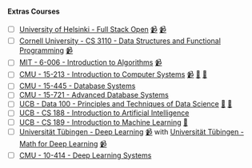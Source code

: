 #### Extras Courses

- [ ] [University of Helsinki - Full Stack Open](https://fullstackopen.com/en/) [📹](https://www.youtube.com/playlist?list=PLVAxjdyIU8_xVHCKW7bgAF7VaTSqC4p_1) [📹](https://www.youtube.com/playlist?list=PLQZgTbQP8RhZW9j9HfEWuqq_IoE6tIhtD)
- [ ] [Cornell University - CS 3110 - Data Structures and Functional Programming](https://cs3110.github.io/textbook/cover.html) [📹](https://www.youtube.com/playlist?list=PLre5AT9JnKShBOPeuiD9b-I4XROIJhkIU)
- [ ] [MIT - 6-006 - Introduction to Algorithms](https://ocw.mit.edu/courses/6-006-introduction-to-algorithms-spring-2020/) [📹](https://www.youtube.com/playlist?list=PLUl4u3cNGP63EdVPNLG3ToM6LaEUuStEY)
- [ ] [CMU - 15-213 - Introduction to Computer Systems](https://www.cs.cmu.edu/~213/) [📹](https://scs.hosted.panopto.com/Panopto/Pages/Sessions/List.aspx#folderID=%22b96d90ae-9871-4fae-91e2-b1627b43e25e%22&maxResults=50&sortColumn=10&sortAscending=true) [🥼](http://csapp.cs.cmu.edu/3e/labs.html) [📝](https://github.com/lesabotsy/bootcamp/blob/main/notes.md#15-213)
- [ ] [CMU - 15-445 - Database Systems](https://15445.courses.cs.cmu.edu/fall2022/)
- [ ] [CMU - 15-721 - Advanced Database Systems](https://15721.courses.cs.cmu.edu/spring2023/)
- [ ] [UCB - Data 100 - Principles and Techniques of Data Science](https://ds100.org/sp22/) [🥼](https://github.com/orgs/DS-100/repositories) [📝](https://github.com/Lesabotsy/bootcamp/blob/main/notes.md#data-100)
- [ ] [UCB - CS 188 - Introduction to Artificial Intelligence](https://inst.eecs.berkeley.edu/~cs188/sp23/)
- [ ] [UCB - CS 189 - Introduction to Machine Learning](https://people.eecs.berkeley.edu/~jrs/189/) [📝](https://github.com/Lesabotsy/bootcamp/blob/main/notes.md#cs-189)
- [ ] [Universität Tübingen - Deep Learning](https://uni-tuebingen.de/fakultaeten/mathematisch-naturwissenschaftliche-fakultaet/fachbereiche/informatik/lehrstuehle/autonomous-vision/lectures/deep-learning/) [📹](https://www.youtube.com/playlist?list=PL05umP7R6ij3NTWIdtMbfvX7Z-4WEXRqD) with [Universität Tübingen - Math for Deep Learning](https://uni-tuebingen.de/de/241678) [📹](https://www.youtube.com/playlist?list=PL05umP7R6ij0bo4UtMdzEJ6TiLOqj4ZCm)
- [ ] [CMU - 10-414 - Deep Learning Systems](https://dlsyscourse.org/)
